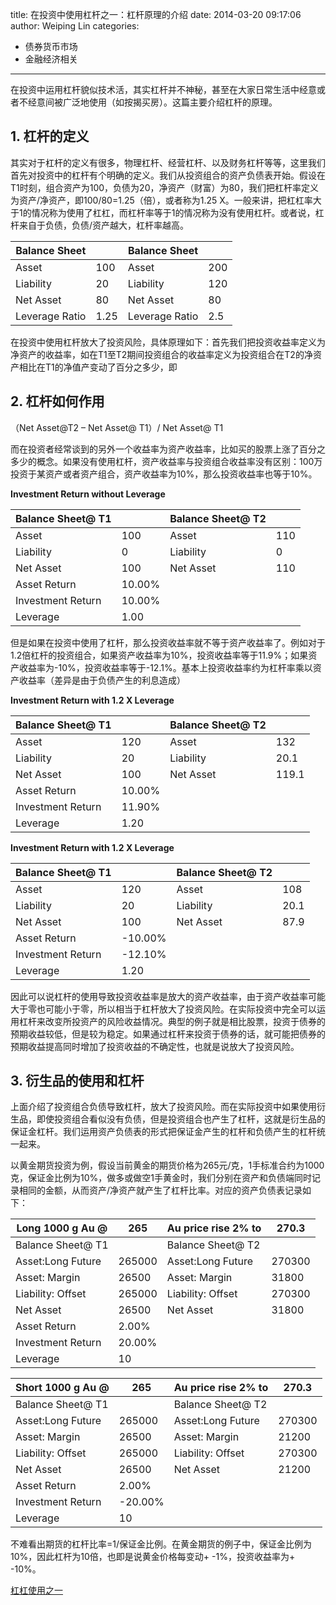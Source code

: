title: 在投资中使用杠杆之一：杠杆原理的介绍
date: 2014-03-20 09:17:06
author: Weiping Lin
categories:
- 债券货币市场
- 金融经济相关
---

在投资中运用杠杆貌似技术活，其实杠杆并不神秘，甚至在大家日常生活中经意或者不经意间被广泛地使用（如按揭买房）。这篇主要介绍杠杆的原理。

## 1. 杠杆的定义

其实对于杠杆的定义有很多，物理杠杆、经营杠杆、以及财务杠杆等等，这里我们首先对投资中的杠杆有个明确的定义。我们从投资组合的资产负债表开始。假设在T1时刻，组合资产为100，负债为20，净资产（财富）为80，我们把杠杆率定义为资产/净资产，即100/80=1.25（倍），或者称为1.25 X。一般来讲，把杠杠率大于1的情况称为使用了杠杠，而杠杆率等于1的情况称为没有使用杠杆。或者说，杠杆来自于负债，负债/资产越大，杠杆率越高。

|Balance Sheet| |Balance Sheet| |
|----|----|----|----|
|Asset |100	 | 	 Asset	| 200|
|Liability	| 20	|Liability	| 120|
|Net Asset	| 80	|Net Asset	| 80|
|Leverage Ratio	| 1.25	|  	 Leverage Ratio	| 2.5|


在投资中使用杠杆放大了投资风险，具体原理如下：首先我们把投资收益率定义为净资产的收益率，如在T1至T2期间投资组合的收益率定义为投资组合在T2的净资产相比在T1的净值产变动了百分之多少，即

## 2. 杠杆如何作用

（Net Asset@T2 &ndash; Net Asset@ T1）/ Net Asset@ T1

而在投资者经常谈到的另外一个收益率为资产收益率，比如买的股票上涨了百分之多少的概念。如果没有使用杠杆，资产收益率与投资组合收益率没有区别：100万投资于某资产或者资产组合，资产收益率为10%，那么投资收益率也等于10%。

**Investment Return without Leverage**

|Balance Sheet@ T1|| Balance Sheet@ T2||
|----|----|----|----|
|Asset| 100| Asset| 110|
|Liability| 0| Liability| 0|
|Net Asset| 100| Net Asset| 110|
|Asset Return |10.00%|||
|Investment Return |10.00%|||
|Leverage |1.00|||


但是如果在投资中使用了杠杆，那么投资收益率就不等于资产收益率了。例如对于1.2倍杠杆的投资组合，如果资产收益率为10%，投资收益率等于11.9%；如果资产收益率为-10%，投资收益率等于-12.1%。基本上投资收益率约为杠杆率乘以资产收益率（差异是由于负债产生的利息造成）

**Investment Return with 1.2 X Leverage**

|Balance Sheet@ T1|| Balance Sheet@ T2||
|----|----|----|----|
|Asset| 120| Asset| 132|
|Liability| 20| Liability| 20.1|
|Net Asset| 100| Net Asset| 119.1|
|Asset Return |10.00%|||
|Investment Return |11.90%|||
|Leverage |1.20|||

**Investment Return with 1.2 X Leverage**

|Balance Sheet@ T1|| Balance Sheet@ T2||
|----|----|----|----|
|Asset| 120| Asset| 108|
|Liability| 20| Liability| 20.1|
|Net Asset| 100| Net Asset| 87.9|
|Asset Return |-10.00%|||
|Investment Return |-12.10%|||
|Leverage |1.20|||

因此可以说杠杆的使用导致投资收益率是放大的资产收益率，由于资产收益率可能大于零也可能小于零，所以相当于杠杆放大了投资风险。在实际投资中完全可以运用杠杆来改变所投资产的风险收益情况。典型的例子就是相比股票，投资于债券的预期收益较低，但是较为稳定。如果通过杠杆来投资于债券的话，就可能把债券的预期收益提高同时增加了投资收益的不确定性，也就是说放大了投资风险。

## 3. 衍生品的使用和杠杆

上面介绍了投资组合负债导致杠杆，放大了投资风险。而在实际投资中如果使用衍生品，即使投资组合看似没有负债，但是投资组合也产生了杠杆，这就是衍生品的保证金杠杆。我们运用资产负债表的形式把保证金产生的杠杆和负债产生的杠杆统一起来。

以黄金期货投资为例，假设当前黄金的期货价格为265元/克，1手标准合约为1000克，保证金比例为10%，做多或做空1手黄金时，我们分别在资产和负债端同时记录相同的金额，从而资产/净资产就产生了杠杆比率。对应的资产负债表记录如下：

|Long 1000 g Au @| 265|Au price rise 2% to| 270.3|
|----|----|----|----|
|Balance Sheet@ T1|| Balance Sheet@ T2||
|Asset:Long Future| 265000| Asset:Long Future| 270300|
|Asset: Margin| 26500| Asset: Margin| 31800|
|Liability: Offset|265000|Liability: Offset|270300|
|Net Asset| 26500| Net Asset| 31800|
|Asset Return |2.00%|||
|Investment Return |20.00%|||
|Leverage |10|||


|Short 1000 g Au @| 265|Au price rise 2% to| 270.3|
|----|----|----|----|
|Balance Sheet@ T1|| Balance Sheet@ T2||
|Asset:Long Future| 265000| Asset:Long Future| 270300|
|Asset: Margin| 26500| Asset: Margin| 21200|
|Liability: Offset|265000|Liability: Offset|270300|
|Net Asset| 26500| Net Asset| 21200|
|Asset Return |2.00%|||
|Investment Return |-20.00%|||
|Leverage |10|||


不难看出期货的杠杆比率=1/保证金比例。在黄金期货的例子中，保证金比例为10%，因此杠杆为10倍，也即是说黄金价格每变动+ -1%，投资收益率为+ -10%。

[杠杠使用之一](/uploads/2014/03/杠杠使用之一.pdf)